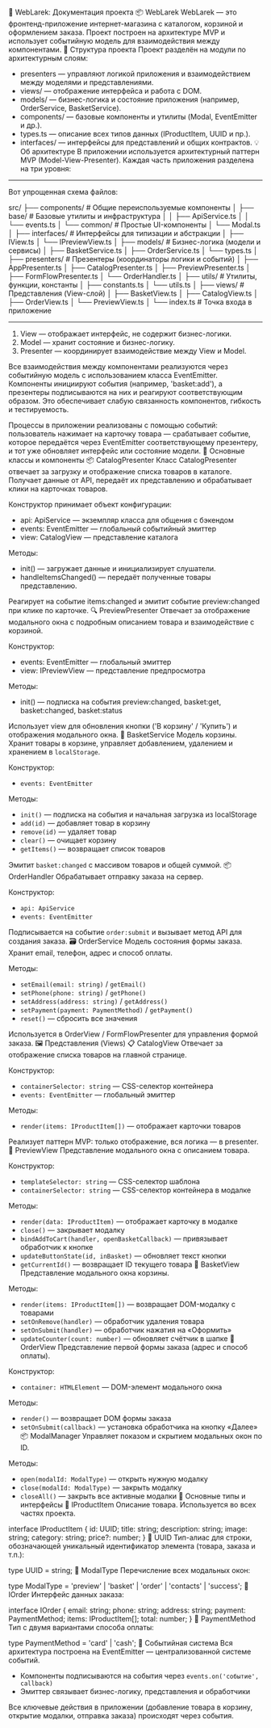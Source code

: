📘 WebLarek: Документация проекта
📦 WebLarek
WebLarek — это фронтенд-приложение интернет-магазина с каталогом, корзиной и оформлением заказа. Проект построен на
архитектуре MVP и использует событийную модель для взаимодействия между компонентами.
📁 Структура проекта
Проект разделён на модули по архитектурным слоям:

- presenters — управляют логикой приложения и взаимодействием между моделями и представлениями.
- views/ — отображение интерфейса и работа с DOM.
- models/ — бизнес-логика и состояние приложения (например, OrderService, BasketService).
- components/ — базовые компоненты и утилиты (Modal, EventEmitter и др.).
- types.ts — описание всех типов данных (IProductItem, UUID и пр.).
- interfaces/ — интерфейсы для представлений и общих контрактов.
  💡 Об архитектуре
  В приложении используется архитектурный паттерн MVP (Model-View-Presenter).
  Каждая часть приложения разделена на три уровня:

------------------------------------------------------------------------------------------------------------------------------
Вот упрощенная схема файлов:

src/
├── components/ # Общие переиспользуемые компоненты
│ ├── base/ # Базовые утилиты и инфраструктура
│ │ ├── ApiService.ts
│ │ └── events.ts
│ └── common/ # Простые UI-компоненты
│ └── Modal.ts
│
├── interfaces/ # Интерфейсы для типизации и абстракции
│ ├── IView.ts
│ └── IPreviewView.ts
│
├── models/ # Бизнес-логика (модели и сервисы)
│ ├── BasketService.ts
│ ├── OrderService.ts
│ └── types.ts
│
├── presenters/ # Презентеры (координаторы логики и событий)
│ ├── AppPresenter.ts
│ ├── CatalogPresenter.ts
│ ├── PreviewPresenter.ts
│ ├── FormFlowPresenter.ts
│ └── OrderHandler.ts
│
├── utils/ # Утилиты, функции, константы
│ ├── constants.ts
│ └── utils.ts
│
├── views/ # Представления (View-слой)
│ ├── BasketView.ts
│ ├── CatalogView.ts
│ ├── OrderView.ts
│ └── PreviewView.ts
│
└── index.ts # Точка входа в приложение

-----------------------------------------------------------------------------------------------------------------------------

1. View — отображает интерфейс, не содержит бизнес-логики.
2. Model — хранит состояние и бизнес-логику.
3. Presenter — координирует взаимодействие между View и Model.

Все взаимодействия между компонентами реализуются через событийную модель с использованием класса EventEmitter.
Компоненты инициируют события (например, 'basket:add'), а презентеры подписываются на них и реагируют соответствующим
образом.
Это обеспечивает слабую связанность компонентов, гибкость и тестируемость.

Процессы в приложении реализованы с помощью событий: пользователь нажимает на карточку товара — срабатывает событие,
которое передаётся через EventEmitter соответствующему презентеру, и тот уже обновляет интерфейс или состояние модели.
🧩 Основные классы и компоненты
📦 CatalogPresenter
Класс CatalogPresenter отвечает за загрузку и отображение списка товаров в каталоге. Получает данные от API, передаёт их
представлению и обрабатывает клики на карточках товаров.

Конструктор принимает объект конфигурации:

- api: ApiService — экземпляр класса для общения с бэкендом
- events: EventEmitter — глобальный событийный эмиттер
- view: CatalogView — представление каталога

Методы:

- init() — загружает данные и инициализирует слушатели.
- handleItemsChanged() — передаёт полученные товары представлению.

Реагирует на событие items:changed и эмитит событие preview:changed при клике по карточке.
🔍 PreviewPresenter
Отвечает за отображение модального окна с подробным описанием товара и взаимодействие с корзиной.

Конструктор:

- events: EventEmitter — глобальный эмиттер
- view: IPreviewView — представление предпросмотра

Методы:

- init() — подписка на события preview:changed, basket:get, basket:changed, basket:status

Использует view для обновления кнопки ('В корзину' / 'Купить') и отображения модального окна.
🛒 BasketService
Модель корзины. Хранит товары в корзине, управляет добавлением, удалением и хранением в `localStorage`.

Конструктор:

- `events: EventEmitter`

Методы:

- `init()` — подписка на события и начальная загрузка из localStorage
- `add(id)` — добавляет товар в корзину
- `remove(id)` — удаляет товар
- `clear()` — очищает корзину
- `getItems()` — возвращает список товаров

Эмитит `basket:changed` с массивом товаров и общей суммой.
📦 OrderHandler
Обрабатывает отправку заказа на сервер.

Конструктор:

- `api: ApiService`
- `events: EventEmitter`

Подписывается на событие `order:submit` и вызывает метод API для создания заказа.
🗃 OrderService
Модель состояния формы заказа. Хранит email, телефон, адрес и способ оплаты.

Методы:

- `setEmail(email: string)` / `getEmail()`
- `setPhone(phone: string)` / `getPhone()`
- `setAddress(address: string)` / `getAddress()`
- `setPayment(payment: PaymentMethod)` / `getPayment()`
- `reset()` — сбросить все значения

Используется в OrderView / FormFlowPresenter для управления формой заказа.
🖼 Представления (Views)
📋 CatalogView
Отвечает за отображение списка товаров на главной странице.

Конструктор:

- `containerSelector: string` — CSS-селектор контейнера
- `events: EventEmitter` — глобальный эмиттер

Методы:

- `render(items: IProductItem[])` — отображает карточки товаров

Реализует паттерн MVP: только отображение, вся логика — в presenter.
🔎 PreviewView
Представление модального окна с описанием товара.

Конструктор:

- `templateSelector: string` — CSS-селектор шаблона
- `containerSelector: string` — CSS-селектор контейнера в модалке

Методы:

- `render(data: IProductItem)` — отображает карточку в модалке
- `close()` — закрывает модалку
- `bindAddToCart(handler, openBasketCallback)` — привязывает обработчик к кнопке
- `updateButtonState(id, inBasket)` — обновляет текст кнопки
- `getCurrentId()` — возвращает ID текущего товара
  🧺 BasketView
  Представление модального окна корзины.

Методы:

- `render(items: IProductItem[])` — возвращает DOM-модалку с товарами
- `setOnRemove(handler)` — обработчик удаления товара
- `setOnSubmit(handler)` — обработчик нажатия на «Оформить»
- `updateCounter(count: number)` — обновляет счётчик в шапке
  📝 OrderView
  Представление первой формы заказа (адрес и способ оплаты).

Конструктор:

- `container: HTMLElement` — DOM-элемент модального окна

Методы:

- `render()` — возвращает DOM формы заказа
- `setOnSubmit(callback)` — установка обработчика на кнопку «Далее»
  📦 ModalManager
  Управляет показом и скрытием модальных окон по ID.

Методы:

- `open(modalId: ModalType)` — открыть нужную модалку
- `close(modalId: ModalType)` — закрыть модалку
- `closeAll()` — закрыть все активные модалки
  🧾 Основные типы и интерфейсы
  📌 IProductItem
  Описание товара. Используется во всех частях проекта.

interface IProductItem {
id: UUID;
title: string;
description: string;
image: string;
category: string;
price?: number;
}
📌 UUID
Тип-алиас для строки, обозначающей уникальный идентификатор элемента (товара, заказа и т.п.):

type UUID = string;
📌 ModalType
Перечисление всех модальных окон:

type ModalType = 'preview' | 'basket' | 'order' | 'contacts' | 'success';
📌 IOrder
Интерфейс данных заказа:

interface IOrder {
email: string;
phone: string;
address: string;
payment: PaymentMethod;
items: IProductItem[];
total: number;
}
📌 PaymentMethod
Тип с двумя вариантами способа оплаты:

type PaymentMethod = 'card' | 'cash';
📡 Событийная система
Вся архитектура построена на EventEmitter — централизованной системе событий.

- Компоненты подписываются на события через `events.on('событие', callback)`
- Эмиттер связывает бизнес-логику, представления и обработчики

Все ключевые действия в приложении (добавление товара в корзину, открытие модалки, отправка заказа) происходят через
события.
